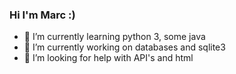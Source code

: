 ### Hi I'm Marc :)
- 🌱 I’m currently learning python 3, some java
- 🔭 I’m currently working on databases and sqlite3
- 🤔 I’m looking for help with API's and html



<!--
**corpm014/corpm014** is a ✨ _special_ ✨ repository because its `README.md` (this file) appears on your GitHub profile.



- 🌱 I’m currently learning python 3
- 👯 I’m looking to collaborate on ...

- 💬 Ask me about ...
- 📫 How to reach me: ...
- 😄 Pronouns: ...
- ⚡ Fun fact: ...

[![corpm014's github stats](https://github-readme-stats.vercel.app/api?username=corpm014)](https://github.com/anuraghazra/github-readme-stats)
